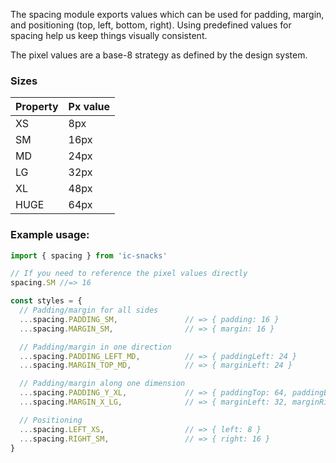 The spacing module exports values which can be used for padding, margin, and positioning (top, left, bottom, right).
Using predefined values for spacing help us keep things visually consistent.

The pixel values are a base-8 strategy as defined by the design system.

### Sizes
| Property   | Px value  |
|------------|-----------|
| XS         | 8px       |
| SM         | 16px      |
| MD         | 24px      |
| LG         | 32px      |
| XL         | 48px      |
| HUGE       | 64px      |

### Example usage:

```js static
import { spacing } from 'ic-snacks'

// If you need to reference the pixel values directly
spacing.SM //=> 16

const styles = {
  // Padding/margin for all sides
  ...spacing.PADDING_SM,               // => { padding: 16 }
  ...spacing.MARGIN_SM,                // => { margin: 16 }

  // Padding/margin in one direction
  ...spacing.PADDING_LEFT_MD,          // => { paddingLeft: 24 }
  ...spacing.MARGIN_TOP_MD,            // => { marginLeft: 24 }

  // Padding/margin along one dimension
  ...spacing.PADDING_Y_XL,             // => { paddingTop: 64, paddingBottom: 64 }
  ...spacing.MARGIN_X_LG,              // => { marginLeft: 32, marginRight: 32 }

  // Positioning
  ...spacing.LEFT_XS,                  // => { left: 8 }
  ...spacing.RIGHT_SM,                 // => { right: 16 }
}
```
